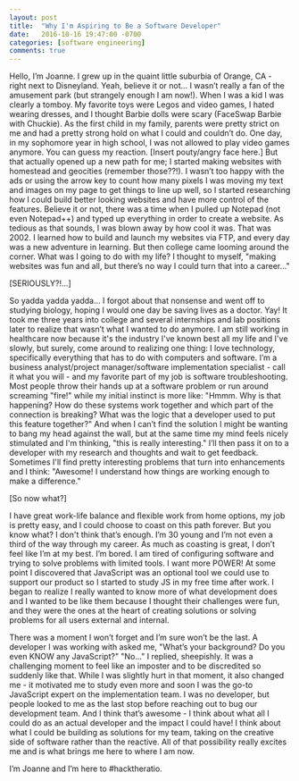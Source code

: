 ```yaml
---
layout: post
title:  "Why I'm Aspiring to Be a Software Developer"
date:   2016-10-16 19:47:00 -0700
categories: [software engineering]
comments: true
---
```


Hello, I’m Joanne. I grew up in the quaint little suburbia of Orange, CA - right next to Disneyland. Yeah, believe it or not… I wasn’t really a fan of the amusement park (but strangely enough I am now!). When I was a kid I was clearly a tomboy. My favorite toys were Legos and video games, I hated wearing dresses, and I thought Barbie dolls were scary (FaceSwap Barbie with Chuckie). As the first child in my family, parents were pretty strict on me and had a pretty strong hold on what I could and couldn’t do. One day, in my sophomore year in high school, I was not allowed to play video games anymore. You can guess my reaction. [Insert pouty/angry face here.] But that actually opened up a new path for me; I started making websites with homestead and geocities (remember those??!). I wasn’t too happy with the ads or using the arrow key to count how many pixels I was moving my text and images on my page to get things to line up well, so I started researching how I could build better looking websites and have more control of the features. Believe it or not, there was a time when I pulled up Notepad (not even Notepad++) and typed up everything in order to create a website. As tedious as that sounds, I was blown away by how cool it was. That was 2002. I learned how to build and launch my websites via FTP, and every day was a new adventure in learning. But then college came looming around the corner. What was I going to do with my life? I thought to myself, "making websites was fun and all, but there’s no way I could turn that into a career..."

[SERIOUSLY?!...]

So yadda yadda yadda... I forgot about that nonsense and went off to studying biology, hoping I would one day be saving lives as a doctor. Yay! It took me three years into college and several internships and lab positions later to realize that wasn’t what I wanted to do anymore. I am still working in healthcare now because it's the industry I've known best all my life and I've slowly, but surely, come around to realizing one thing: I love technology, specifically everything that has to do with computers and software. I’m a business analyst/project manager/software implementation specialist - call it what you will - and my favorite part of my job is software troubleshooting. Most people throw their hands up at a software problem or run around screaming "fire!" while my initial instinct is more like: "Hmmm. Why is that happening? How do these systems work together and which part of the connection is breaking? What was the logic that a developer used to put this feature together?" And when I can’t find the solution I might be wanting to bang my head against the wall, but at the same time my mind feels nicely stimulated and I'm thinking, "this is really interesting." I’ll then pass it on to a developer with my research and thoughts and wait to get feedback. Sometimes I'll find pretty interesting problems that turn into enhancements and I think: "Awesome! I understand how things are working enough to make a difference."

[So now what?]

I have great work-life balance and flexible work from home options, my job is pretty easy, and I could choose to coast on this path forever. But you know what? I don't think that’s enough. I’m 30 young and I’m not even a third of the way through my career. As much as coasting is great, I don’t feel like I’m at my best. I’m bored. I am tired of configuring software and trying to solve problems with limited tools. I want more POWER! At some point I discovered that JavaScript was an optional tool we could use to support our product so I started to study JS in my free time after work. I began to realize I really wanted to know more of what development does and I wanted to be like them because I thought their challenges were fun, and they were the ones at the heart of creating solutions or solving problems for all users external and internal.

There was a moment I won’t forget and I’m sure won’t be the last. A developer I was working with asked me, "What’s your background? Do you even KNOW any JavaScript?" "No..." I replied, sheepishly. It was a challenging moment to feel like an imposter and to be discredited so suddenly like that. While I was slightly hurt in that moment, it also changed me - it motivated me to study even more and soon I was the go-to JavaScript expert on the implementation team. I was no developer, but people looked to me as the last stop before reaching out to bug our development team. And I think that’s awesome - I think about what all I could do as an actual developer and the impact I could have! I think about what I could be building as solutions for my team, taking on the creative side of software rather than the reactive. All of that possibility really excites me and is what brings me here to where I am now.

I’m Joanne and I’m here to #hacktheratio.
